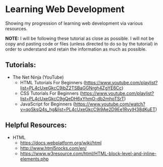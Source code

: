# Learning Web Development
Showing my progression of learning web development via various resources.

**NOTE:** I will be following these tutorial as close as possible. I will not be copy and pasting code or files (unless directed to do so by the tutorial) in order to understand and retain the information as much as possible.

## Tutorials:
* The Net Ninja (YouTube)
    * HTML Tutorials For Beginners (https://www.youtube.com/playlist?list=PL4cUxeGkcC9ibZ2TSBaGGNrgh4ZgYE6Cc)
    * CSS Tutorials For Beginners (https://www.youtube.com/playlist?list=PL4cUxeGkcC9gQeDH6xYhmO-db2mhoTSrT)
    * JavaScript for Beginners (https://www.youtube.com/watch?v=qoSksQ4s_hg&list=PL4cUxeGkcC9i9Ae2D9Ee1RvylH38dKuET)

## Helpful Resources:
* HTML
    * https://docs.webplatform.org/wiki/html
    * http://www.html5rocks.com/en/
    * https://www.w3resource.com/html/HTML-block-level-and-inline-elements.php